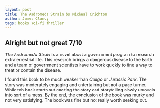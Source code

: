 ```yaml
---
layout: post
title: The Andromeda Strain bs Micheal Crichton
author: James Clancy
tags: books sci-fi thriller
---
```


## Alright but not great 7/10

_The Andromeda Strain_ is a novel about a government program to research extraterrestrial life. This research brings a dangerous disease to the Earth and a team of government scientists have to work quickly to fine a way to treat or contain the disease.

I found this book to be much weaker than _Congo_ or _Jurassic Park_. The story was moderately engaging and entertaining but not a page turner. While teh book starts out exciting the story and storytelling slowly unravels into sort of a mess. By the end, the conclusion of the book was murky and not very satisfying. The book was fine but not really worth seeking out.
